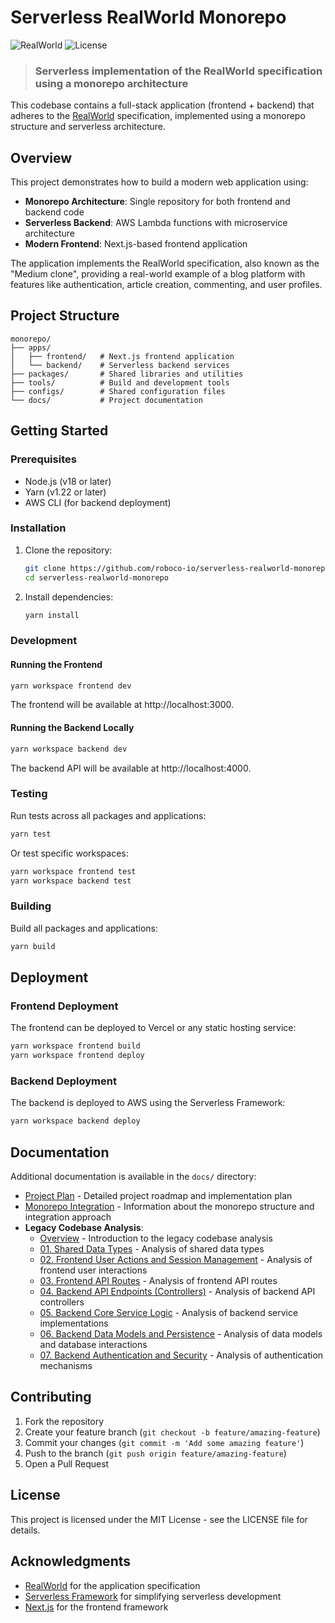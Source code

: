 # Serverless RealWorld Monorepo

![RealWorld](https://img.shields.io/badge/realworld-implemented-brightgreen.svg)
![License](https://img.shields.io/badge/license-MIT-blue.svg)

> ### Serverless implementation of the RealWorld specification using a monorepo architecture

This codebase contains a full-stack application (frontend + backend) that adheres to the [RealWorld](https://github.com/gothinkster/realworld) specification, implemented using a monorepo structure and serverless architecture.

## Overview

This project demonstrates how to build a modern web application using:

- **Monorepo Architecture**: Single repository for both frontend and backend code
- **Serverless Backend**: AWS Lambda functions with microservice architecture
- **Modern Frontend**: Next.js-based frontend application

The application implements the RealWorld specification, also known as the "Medium clone", providing a real-world example of a blog platform with features like authentication, article creation, commenting, and user profiles.

## Project Structure

```
monorepo/
├── apps/
│   ├── frontend/   # Next.js frontend application
│   └── backend/    # Serverless backend services
├── packages/       # Shared libraries and utilities
├── tools/          # Build and development tools
├── configs/        # Shared configuration files
└── docs/           # Project documentation
```

## Getting Started

### Prerequisites

- Node.js (v18 or later)
- Yarn (v1.22 or later)
- AWS CLI (for backend deployment)

### Installation

1. Clone the repository:
   ```bash
   git clone https://github.com/roboco-io/serverless-realworld-monorepo.git
   cd serverless-realworld-monorepo
   ```

2. Install dependencies:
   ```bash
   yarn install
   ```

### Development

#### Running the Frontend

```bash
yarn workspace frontend dev
```

The frontend will be available at http://localhost:3000.

#### Running the Backend Locally

```bash
yarn workspace backend dev
```

The backend API will be available at http://localhost:4000.

### Testing

Run tests across all packages and applications:

```bash
yarn test
```

Or test specific workspaces:

```bash
yarn workspace frontend test
yarn workspace backend test
```

### Building

Build all packages and applications:

```bash
yarn build
```

## Deployment

### Frontend Deployment

The frontend can be deployed to Vercel or any static hosting service:

```bash
yarn workspace frontend build
yarn workspace frontend deploy
```

### Backend Deployment

The backend is deployed to AWS using the Serverless Framework:

```bash
yarn workspace backend deploy
```

## Documentation

Additional documentation is available in the `docs/` directory:

- [Project Plan](docs/project-plan.md) - Detailed project roadmap and implementation plan
- [Monorepo Integration](docs/ideation.md) - Information about the monorepo structure and integration approach
- **Legacy Codebase Analysis**:
  - [Overview](docs/legacy-codebase-analysis/README.md) - Introduction to the legacy codebase analysis
  - [01. Shared Data Types](docs/legacy-codebase-analysis/01_공유_데이터_타입_.md) - Analysis of shared data types
  - [02. Frontend User Actions and Session Management](docs/legacy-codebase-analysis/02_프론트엔드_사용자_액션_및_세션_관리_.md) - Analysis of frontend user interactions
  - [03. Frontend API Routes](docs/legacy-codebase-analysis/03_프론트엔드_api_라우트_.md) - Analysis of frontend API routes
  - [04. Backend API Endpoints (Controllers)](docs/legacy-codebase-analysis/04_백엔드_api_엔드포인트__컨트롤러__.md) - Analysis of backend API controllers
  - [05. Backend Core Service Logic](docs/legacy-codebase-analysis/05_백엔드_핵심_서비스_로직_.md) - Analysis of backend service implementations
  - [06. Backend Data Models and Persistence](docs/legacy-codebase-analysis/06_백엔드_데이터_모델_및_영속성_.md) - Analysis of data models and database interactions
  - [07. Backend Authentication and Security](docs/legacy-codebase-analysis/07_백엔드_인증_및_보안_.md) - Analysis of authentication mechanisms

## Contributing

1. Fork the repository
2. Create your feature branch (`git checkout -b feature/amazing-feature`)
3. Commit your changes (`git commit -m 'Add some amazing feature'`)
4. Push to the branch (`git push origin feature/amazing-feature`)
5. Open a Pull Request

## License

This project is licensed under the MIT License - see the LICENSE file for details.

## Acknowledgments

- [RealWorld](https://github.com/gothinkster/realworld) for the application specification
- [Serverless Framework](https://www.serverless.com/) for simplifying serverless development
- [Next.js](https://nextjs.org/) for the frontend framework
